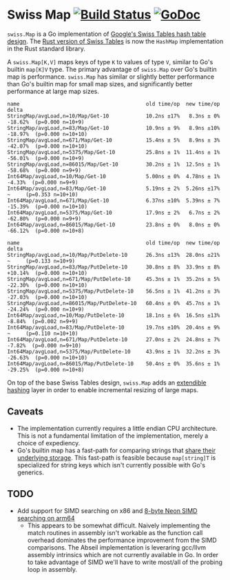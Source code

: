# Swiss Map [![Build Status](https://github.com/cockroachdb/swiss/actions/workflows/ci.yaml/badge.svg?branch=main)](https://github.com/cockroachdb/swiss/actions/workflows/ci.yaml) [![GoDoc](https://godoc.org/github.com/cockroachdb/swiss?status.svg)](https://godoc.org/github.com/cockroachdb/swiss)

`swiss.Map` is a Go implementation of [Google's Swiss Tables hash table
design](https://abseil.io/about/design/swisstables). The [Rust version of
Swiss Tables](https://github.com/rust-lang/hashbrown) is now the `HashMap`
implementation in the Rust standard library.

A `swiss.Map[K,V]` maps keys of type `K` to values of type `V`, similar to
Go's builtin `map[K]V` type. The primary advantage of `swiss.Map` over Go's
builtin map is performance. `swiss.Map` has similar or slightly better
performance than Go's builtin map for small map sizes, and significantly
better performance at large map sizes.

```
name                                         old time/op  new time/op  delta
StringMap/avgLoad,n=10/Map/Get-10            10.2ns ±17%   8.3ns ± 0%  -18.62%  (p=0.000 n=10+9)
StringMap/avgLoad,n=83/Map/Get-10            10.9ns ± 9%   8.9ns ±10%  -18.97%  (p=0.000 n=10+10)
StringMap/avgLoad,n=671/Map/Get-10           15.4ns ± 5%   8.9ns ± 3%  -42.07%  (p=0.000 n=10+10)
StringMap/avgLoad,n=5375/Map/Get-10          25.8ns ± 1%  11.4ns ± 1%  -56.01%  (p=0.000 n=10+9)
StringMap/avgLoad,n=86015/Map/Get-10         30.2ns ± 1%  12.5ns ± 1%  -58.68%  (p=0.000 n=9+9)
Int64Map/avgLoad,n=10/Map/Get-10             5.00ns ± 0%  4.78ns ± 1%   -4.33%  (p=0.000 n=9+9)
Int64Map/avgLoad,n=83/Map/Get-10             5.19ns ± 2%  5.26ns ±17%     ~     (p=0.353 n=10+10)
Int64Map/avgLoad,n=671/Map/Get-10            6.37ns ±10%  5.39ns ± 7%  -15.39%  (p=0.000 n=10+10)
Int64Map/avgLoad,n=5375/Map/Get-10           17.9ns ± 2%   6.7ns ± 2%  -62.80%  (p=0.000 n=9+9)
Int64Map/avgLoad,n=86015/Map/Get-10          23.8ns ± 0%   8.0ns ± 0%  -66.12%  (p=0.000 n=10+8)

name                                         old time/op  new time/op  delta
StringMap/avgLoad,n=10/Map/PutDelete-10      26.3ns ±13%  28.0ns ±21%     ~     (p=0.133 n=10+9)
StringMap/avgLoad,n=83/Map/PutDelete-10      30.8ns ± 8%  33.9ns ± 8%  +10.14%  (p=0.000 n=10+10)
StringMap/avgLoad,n=671/Map/PutDelete-10     45.3ns ± 1%  35.2ns ± 5%  -22.30%  (p=0.000 n=10+10)
StringMap/avgLoad,n=5375/Map/PutDelete-10    56.5ns ± 1%  41.2ns ± 3%  -27.03%  (p=0.000 n=10+10)
StringMap/avgLoad,n=86015/Map/PutDelete-10   60.4ns ± 0%  45.7ns ± 1%  -24.24%  (p=0.000 n=10+9)
Int64Map/avgLoad,n=10/Map/PutDelete-10       18.1ns ± 6%  16.5ns ±13%   -8.84%  (p=0.002 n=9+9)
Int64Map/avgLoad,n=83/Map/PutDelete-10       19.7ns ±10%  20.4ns ± 9%     ~     (p=0.110 n=10+10)
Int64Map/avgLoad,n=671/Map/PutDelete-10      27.0ns ± 2%  24.8ns ± 7%   -7.82%  (p=0.000 n=9+10)
Int64Map/avgLoad,n=5375/Map/PutDelete-10     43.9ns ± 1%  32.2ns ± 3%  -26.63%  (p=0.000 n=10+10)
Int64Map/avgLoad,n=86015/Map/PutDelete-10    50.4ns ± 0%  35.6ns ± 1%  -29.25%  (p=0.000 n=10+8)
```

On top of the base Swiss Tables design, `swiss.Map` adds an [extendible
hashing](https://en.wikipedia.org/wiki/Extendible_hashing) layer in order to
enable incremental resizing of large maps.

## Caveats

- The implementation currently requires a little endian CPU architecture. This
  is not a fundamental limitation of the implementation, merely a choice of
  expediency.
- Go's builtin map has a fast-path for comparing strings that [share their
  underlying
  storage](https://github.com/golang/go/blob/4a7f3ac8eb4381ea62caa1741eeeec28363245b4/src/runtime/map_faststr.go#L100).
  This fast-path is feasible because `map[string]T` is specialized for string
  keys which isn't currently possible with Go's generics.

## TODO

- Add support for SIMD searching on x86 and [8-byte Neon SIMD searching on
  arm64](https://github.com/abseil/abseil-cpp/commit/6481443560a92d0a3a55a31807de0cd712cd4f88)
  - This appears to be somewhat difficult. Naively implementing the match
    routines in assembly isn't workable as the function call overhead
    dominates the performance improvement from the SIMD comparisons. The
    Abseil implementation is leveraring gcc/llvm assembly intrinsics which are
    not currently available in Go. In order to take advantage of SIMD we'll
    have to write most/all of the probing loop in assembly.
